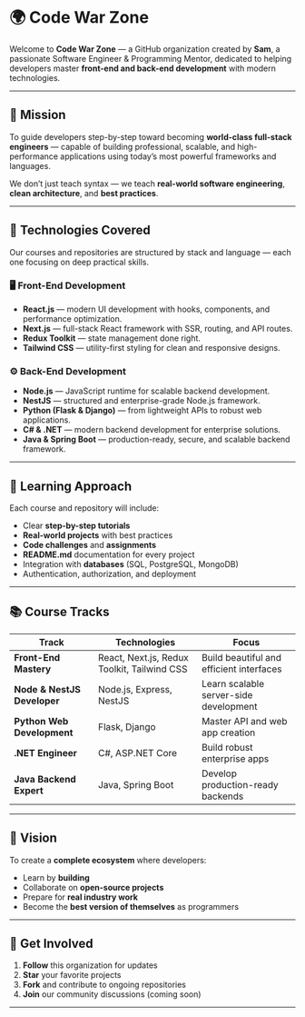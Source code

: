 # 🌍 Code War Zone

Welcome to **Code War Zone** — a GitHub organization created by **Sam**, a passionate Software Engineer & Programming Mentor, dedicated to helping developers master **front-end and back-end development** with modern technologies.

---

## 🚀 Mission

To guide developers step-by-step toward becoming **world-class full-stack engineers** — capable of building professional, scalable, and high-performance applications using today’s most powerful frameworks and languages.

We don’t just teach syntax — we teach **real-world software engineering**, **clean architecture**, and **best practices**.

---

## 🧩 Technologies Covered

Our courses and repositories are structured by stack and language — each one focusing on deep practical skills.

### 🖥️ Front-End Development
- **React.js** — modern UI development with hooks, components, and performance optimization.
- **Next.js** — full-stack React framework with SSR, routing, and API routes.
- **Redux Toolkit** — state management done right.
- **Tailwind CSS** — utility-first styling for clean and responsive designs.

### ⚙️ Back-End Development
- **Node.js** — JavaScript runtime for scalable backend development.
- **NestJS** — structured and enterprise-grade Node.js framework.
- **Python (Flask & Django)** — from lightweight APIs to robust web applications.
- **C# & .NET** — modern backend development for enterprise solutions.
- **Java & Spring Boot** — production-ready, secure, and scalable backend framework.

---

## 🧠 Learning Approach

Each course and repository will include:
- Clear **step-by-step tutorials**
- **Real-world projects** with best practices
- **Code challenges** and **assignments**
- **README.md** documentation for every project
- Integration with **databases** (SQL, PostgreSQL, MongoDB)
- Authentication, authorization, and deployment

---

## 📚 Course Tracks

| Track                       | Technologies                                | Focus                                    |
|-----------------------------|---------------------------------------------|------------------------------------------|
| **Front-End Mastery**       | React, Next.js, Redux Toolkit, Tailwind CSS | Build beautiful and efficient interfaces |
| **Node & NestJS Developer** | Node.js, Express, NestJS                    | Learn scalable server-side development   |
| **Python Web Development**  | Flask, Django                               | Master API and web app creation          |
| **.NET Engineer**           | C#, ASP.NET Core                            | Build robust enterprise apps             |
| **Java Backend Expert**     | Java, Spring Boot                           | Develop production-ready backends        |

---

## 🌱 Vision

To create a **complete ecosystem** where developers:
- Learn by **building**
- Collaborate on **open-source projects**
- Prepare for **real industry work**
- Become the **best version of themselves** as programmers

---

## 🧭 Get Involved

1. **Follow** this organization for updates
2. **Star** your favorite projects
3. **Fork** and contribute to ongoing repositories
4. **Join** our community discussions (coming soon)

---

